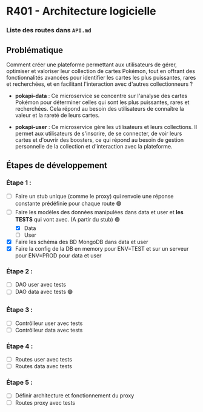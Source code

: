 # R401 - Architecture logicielle

### Liste des routes dans `API.md` 

## Problématique

Comment créer une plateforme permettant aux utilisateurs de gérer, optimiser et valoriser leur collection de cartes Pokémon, tout en offrant des fonctionnalités avancées pour identifier les cartes les plus puissantes, rares et recherchées, et en facilitant l'interaction avec d'autres collectionneurs ?

* **pokapi-data** : Ce microservice se concentre sur l'analyse des cartes Pokémon pour déterminer celles qui sont les plus puissantes, rares et recherchées. Cela répond au besoin des utilisateurs de connaître la valeur et la rareté de leurs cartes.

* **pokapi-user** : Ce microservice gère les utilisateurs et leurs collections. Il permet aux utilisateurs de s'inscrire, de se connecter, de voir leurs cartes et d'ouvrir des boosters, ce qui répond au besoin de gestion personnelle de la collection et d'interaction avec la plateforme.

## Étapes de développement

### Étape 1 :

- [ ] Faire un stub unique (comme le proxy) qui renvoie une réponse constante prédéfinie pour chaque route 🟢
- [ ] Faire les modèles des données manipulées dans data et user et **les TESTS** qui vont avec. (A partir du stub) 🟢	
	- [x] Data
	- [ ] User 
- [x] Faire les schéma des BD MongoDB dans data et user
- [x] Faire la config de la DB en memory pour ENV=TEST et sur un serveur pour ENV=PROD pour data et user

### Étape 2 : 

- [ ] DAO user avec tests 
- [ ] DAO data avec tests 🟢

### Étape 3 : 

- [ ] Contrôlleur user avec tests 
- [ ] Contrôlleur data avec tests 

### Étape 4 : 

- [ ] Routes user avec tests 
- [ ] Routes data avec tests 

### Étape 5 : 

- [ ] Définir architecture et fonctionnement du proxy
- [ ] Routes proxy avec tests
